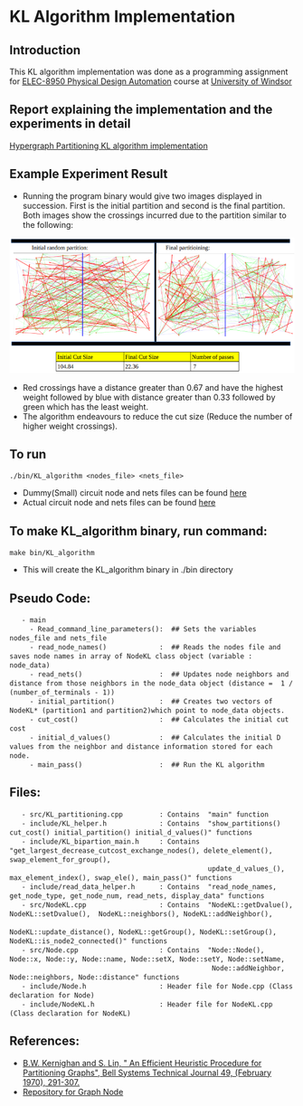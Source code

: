 # KL Algorithm Implementation

## Introduction
This KL algorithm implementation was done as a programming assignment for [ELEC-8950 Physical Design Automation](https://sites.google.com/view/mohammedaskhalid/teaching?authuser=0) course at [University of Windsor](@UWindsor) 

## Report explaining the implementation and the experiments in detail
[Hypergraph Partitioning KL algorithm implementation](https://github.com/12562/ELEC-8590/blob/master/KL_algorithm/Hypergraph_partitioning_KL_algorithm_implementation.pdf)

## Example Experiment Result
   - Running the program binary would give two images displayed in succession. First is the initial partition and second is the final partition. Both images show the crossings incurred due to the partition similar to the following:
   
![Experiment result with initial cut size of 104.84](https://github.com/12562/ELEC-8590/blob/6b2d0834c303b0a1854f0e24b364cb51aeffcfe9/KL_algorithm/img/KL%20partitioning%20result%20image.png)
   - Red crossings have a distance greater than 0.67 and have the highest weight followed by blue with distance greater than 0.33 followed by green which has the least weight.
   - The algorithm endeavours to reduce the cut size (Reduce the number of higher weight crossings).

## To run
```
./bin/KL_algorithm <nodes_file> <nets_file>
```
   - Dummy(Small) circuit node and nets files can be found [here](https://github.com/12562/ELEC-8590/tree/master/KL_algorithm/ckts/dummy_ckts)
   - Actual circuit node and nets files can be found [here](https://github.com/12562/ELEC-8590/tree/master/KL_algorithm/ckts/part_bm_ckts)

## To make KL_algorithm binary, run command:
   ```
   make bin/KL_algorithm
   ```
 * This will create the KL_algorithm binary in ./bin directory

## Pseudo Code:
```
   - main
     - Read_command_line_parameters():  ## Sets the variables nodes_file and nets_file
     - read_node_names()             :  ## Reads the nodes file and saves node names in array of NodeKL class object (variable : node_data)
     - read_nets()                   :  ## Updates node neighbors and distance from those neighbors in the node_data object (distance =  1 / (number_of_terminals - 1))  
     - initial_partition()           :  ## Creates two vectors of NodeKL* (partition1 and partition2)which point to node_data objects.
     - cut_cost()                    :  ## Calculates the initial cut cost
     - initial_d_values()            :  ## Calculates the initial D values from the neighbor and distance information stored for each node.
     - main_pass()                   :  ## Run the KL algorithm
```

## Files:
```
   - src/KL_partitioning.cpp         : Contains  "main" function
   - include/KL_helper.h             : Contains  "show_partitions() cut_cost() initial_partition() initial_d_values()" functions 
   - include/KL_bipartion_main.h     : Contains  "get_largest_decrease_cutcost_exchange_nodes(), delete_element(), swap_element_for_group(), 
                                                 update_d_values_(), max_element_index(), swap_ele(), main_pass()" functions
   - include/read_data_helper.h      : Contains  "read_node_names, get_node_type, get_node_num, read_nets, display_data" functions
   - src/NodeKL.cpp                  : Contains  "NodeKL::getDvalue(), NodeKL::setDvalue(),  NodeKL::neighbors(), NodeKL::addNeighbor(), 
                                                  NodeKL::update_distance(), NodeKL::getGroup(), NodeKL::setGroup(), NodeKL::is_node2_connected()" functions
   - src/Node.cpp                    : Contains  "Node::Node(), Node::x, Node::y, Node::name, Node::setX, Node::setY, Node::setName, 
                                                  Node::addNeighbor, Node::neighbors, Node::distance" functions
   - include/Node.h                  : Header file for Node.cpp (Class declaration for Node)
   - include/NodeKL.h                : Header file for NodeKL.cpp (Class declaration for NodeKL)
```

## References:

   - [B.W. Kernighan and S. Lin, " An Efficient Heuristic Procedure for Partitioning Graphs", Bell Systems Technical Journal 49, (February 1970), 291-307. ](https://github.com/12562/ELEC-8590/blob/master/KL_algorithm/related_papers/kl_paper.pdf)
   - [Repository for Graph Node](https://github.com/abangfarhan/graph-sfml)   

